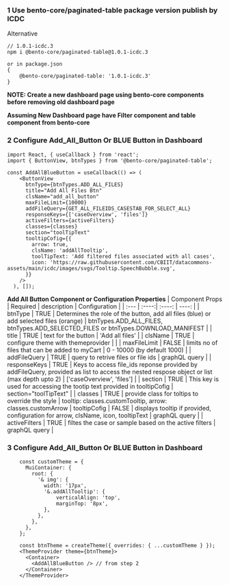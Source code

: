 
### 1 Use bento-core/paginated-table package version publish by ICDC
Alternative 
```
// 1.0.1-icdc.3
npm i @bento-core/paginated-table@1.0.1-icdc.3

or in package.json
{
    @bento-core/paginated-table: '1.0.1-icdc.3'
}
```

**NOTE: Create a new dashboard page using bento-core components before removing old dashboard page**

**Assuming New Dashboard page have Filter component and table component from bento-core**

### 2 Configure Add_All_Button Or BLUE Button in Dashboard

```
import React, { useCallback } from 'react';
import { ButtonView, btnTypes } from '@bento-core/paginated-table';

const AddAllBlueButton = useCallback(() => (
    <ButtonView
      btnType={btnTypes.ADD_ALL_FILES}
      title="Add All Files Btn"
      clsName="add_all_button"
      maxFileLimit={10000}
      addFileQuery={GET_ALL_FILEIDS_CASESTAB_FOR_SELECT_ALL}
      responseKeys={['caseOverview', 'files']}
      activeFilters={activeFilters}
      classes={classes}
      section="toolTipText"
      tooltipCofig={{
        arrow: true,
        clsName: 'addAllTooltip',
        toolTipText: 'Add filtered files associated with all cases',
        icon: 'https://raw.githubusercontent.com/CBIIT/datacommons-assets/main/icdc/images/svgs/Tooltip.SpeechBubble.svg',
      }}
    />
  ), []);
```

**Add All Button Component or Configuration Properties**
| Component Props | Required | description   | Configuration |
| :---        |    :----:|    :----:     |     ----: |
| btnType | TRUE | Determines the role of the button, add all files (blue) or add selected files (orange) | btnTypes.ADD_ALL_FILES, btnTypes.ADD_SELECTED_FILES or btnTypes.DOWNLOAD_MANIFEST |
| title | TRUE | text for the button | 'Add all files' |
| clsName | TRUE | configure theme with themeprovider | |
| maxFileLimit | FALSE | limits no of files that can be added to myCart | 0 - 10000 (by default 1000) |
| addFileQuery | TRUE | query to retrive files or file ids | graphQL query |
| responseKeys | TRUE | Keys to access file_ids reponse provided by addFileQuery, provided as list to access the nested respose object or list (max depth upto 2) | ['caseOverview', 'files'] |
| section | TRUE | This key is used for accessing the tootip text provided in tooltipCofig | section="toolTipText" |
| classes | TRUE | provide class for toltips to override the style |  tooltip: classes.customTooltip, arrow: classes.customArrow
| tooltipCofig | FALSE | displays tooltip if provided, configuration for arrow, clsName, icon, tooltipText | graphQL query |
| activeFilters | TRUE | filtes the case or sample based on the active filters | graphQL query |


### 3 Configure Add_All_Button Or BLUE Button in Dashboard

```
    const customTheme = {
      MuiContainer: {
        root: {
          '& img': {
            width: '17px',
            '&.addAllTooltip': {
                verticalAlign: 'top',
                marginTop: '8px',
            },
          },
        },
      },
    };

    const btnTheme = createTheme({ overrides: { ...customTheme } });
    <ThemeProvider theme={btnTheme}>
      <Container>
        <AddAllBlueButton /> // from step 2
      </Container>
    </ThemeProvider>
```